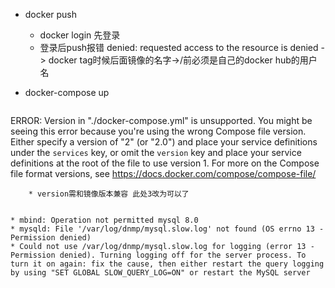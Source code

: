 * docker push
    * docker login 先登录
    * 登录后push报错 denied: requested access to the resource is denied -> docker tag时候后面镜像的名字->/前必须是自己的docker hub的用户名

* docker-compose up
    ```
ERROR: Version in "./docker-compose.yml" is unsupported. You might be seeing this error because you're using the wrong Compose file version. Either specify a version of "2" (or "2.0") and place your service definitions under the `services` key, or omit the `version` key and place your service definitions at the root of the file to use version 1.
For more on the Compose file format versions, see https://docs.docker.com/compose/compose-file/

```
    * version需和镜像版本兼容 此处3改为可以了
 

* mbind: Operation not permitted mysql 8.0
* mysqld: File '/var/log/dnmp/mysql.slow.log' not found (OS errno 13 - Permission denied)
* Could not use /var/log/dnmp/mysql.slow.log for logging (error 13 - Permission denied). Turning logging off for the server process. To turn it on again: fix the cause, then either restart the query logging by using "SET GLOBAL SLOW_QUERY_LOG=ON" or restart the MySQL server
 
  